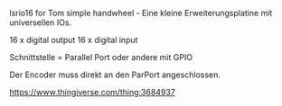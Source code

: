lsrio16 for Tom simple handwheel -
Eine kleine Erweiterungsplatine mit universellen IOs.

16 x digital output 16 x digital input 

Schnittstelle = Parallel Port oder andere mit GPIO

Der Encoder muss direkt an den ParPort angeschlossen.

https://www.thingiverse.com/thing:3684937
